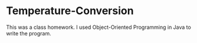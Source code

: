 # Temperature-Conversion
This was a class homework. I used Object-Oriented Programming in Java to write the program.
